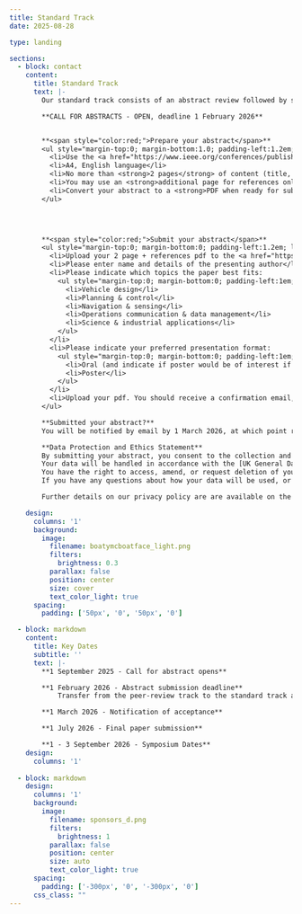 ```yaml
---
title: Standard Track
date: 2025-08-28

type: landing

sections:
  - block: contact
    content:
      title: Standard Track
      text: |-
        Our standard track consists of an abstract review followed by submission of full length papers of **6 pages or less**.

        **CALL FOR ABSTRACTS - OPEN, deadline 1 February 2026**


        **<span style="color:red;">Prepare your abstract</span>**
        <ul style="margin-top:0; margin-bottom:1.0; padding-left:1.2em; line-height:1.0;">
          <li>Use the <a href="https://www.ieee.org/conferences/publishing/templates">IEEE conference template</a></li>
          <li>A4, English language</li>
          <li>No more than <strong>2 pages</strong> of content (title, author and affiliation, figures and tables)</li>
          <li>You may use an <strong>additional page for references only</strong></li>
          <li>Convert your abstract to a <strong>PDF when ready for submission</strong></li>
        </ul>
    



        **<span style="color:red;">Submit your abstract</span>**
        <ul style="margin-top:0; margin-bottom:0; padding-left:1.2em; line-height:1.0;">
          <li>Upload your 2 page + references pdf to the <a href="https://southampton.qualtrics.com/jfe/form/SV_es2jQ1nWbpUoZxQ">SUBMISSION PORTAL</a> before **<span style="color:red;">1 February 2026**</span></li>
          <li>Please enter name and details of the presenting author</li>
          <li>Please indicate which topics the paper best fits:
            <ul style="margin-top:0; margin-bottom:0; padding-left:1em; line-height:1.2;">
              <li>Vehicle design</li>
              <li>Planning & control</li>
              <li>Navigation & sensing</li>
              <li>Operations communication & data management</li>
              <li>Science & industrial applications</li>
            </ul>
          </li>
          <li>Please indicate your preferred presentation format:
            <ul style="margin-top:0; margin-bottom:0; padding-left:1em; line-height:1.2;">
              <li>Oral (and indicate if poster would be of interest if no oral slots are available)</li>
              <li>Poster</li>
            </ul>
          </li>
          <li>Upload your pdf. You should receive a confirmation email, if not contact <a href="mailto:auv2026@soton.ac.uk">auv2026@soton.ac.uk</a></li>
        </ul>

        **Submitted your abstract?**
        You will be notified by email by 1 March 2026, at which point registration and visa letter details will be available. Full papers (6 pages IEEE conference template) are due 1 July 2026 together with IEEE copyright form. Details available nearer the time.

        **Data Protection and Ethics Statement**  
        By submitting your abstract, you consent to the collection and processing of your personal data for the purposes of organising and managing the AUV2026 Conference. This includes communication regarding your submission, inclusion in the conference programme and materials if accepted, and related administrative tasks.  
        Your data will be handled in accordance with the [UK General Data Protection Regulation](https://www.gov.uk/data-protection) and the [Data Protection Act 2018](https://www.legislation.gov.uk/ukpga/2018/12/contents/enacted). We will only collect data necessary for the abstract review and event coordination process, and it will be stored securely and retained only for as long as necessary.  
        You have the right to access, amend, or request deletion of your data at any time. If your abstract includes information about other individuals, please ensure you have obtained their consent before submission.  
        If you have any questions about how your data will be used, or wish to exercise your rights under data protection law, please contact <a href="mailto:auv2026@soton.ac.uk">auv2026@soton.ac.uk</a>.

        Further details on our privacy policy are are available on the [University of Southampton’s privacy notice page](https://www.southampton.ac.uk/about/governance/regulations-policies/privacy-policy).

    design:
      columns: '1'
      background:
        image: 
          filename: boatymcboatface_light.png
          filters:
            brightness: 0.3
          parallax: false
          position: center
          size: cover
          text_color_light: true
      spacing:
        padding: ['50px', '0', '50px', '0']      

  - block: markdown
    content:
      title: Key Dates
      subtitle: ''
      text: |-
        **1 September 2025 - Call for abstract opens**

        **1 February 2026 - Abstract submission deadline**
            Transfer from the peer-review track to the standard track after this date is possible, subject to the agreement of the editors, technical committee and authors     

        **1 March 2026 - Notification of acceptance**

        **1 July 2026 - Final paper submission**

        **1 - 3 September 2026 - Symposium Dates**
    design:
      columns: '1'
   
  - block: markdown
    design:
      columns: '1'
      background:
        image: 
          filename: sponsors_d.png
          filters:
            brightness: 1
          parallax: false
          position: center
          size: auto
          text_color_light: true
      spacing:
        padding: ['-300px', '0', '-300px', '0']
      css_class: ""
---
```

